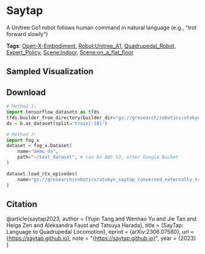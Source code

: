 # Saytap

A Unitree Go1 robot follows human command in natural language (e.g., "trot forward slowly")

**Tags**: [Open-X-Embodiment](https://github.com/KeplerC/oed-playground/tree/main/pages/tags/Open-X-Embodiment.md), [Robot:Unitree_A1](https://github.com/KeplerC/oed-playground/tree/main/pages/tags/Robot:Unitree_A1.md), [Quadrupedal_Robot](https://github.com/KeplerC/oed-playground/tree/main/pages/tags/Quadrupedal_Robot.md), [Expert_Policy](https://github.com/KeplerC/oed-playground/tree/main/pages/tags/Expert_Policy.md), [Scene:Indoor](https://github.com/KeplerC/oed-playground/tree/main/pages/tags/Scene:Indoor.md), [Scene:on_a_flat_floor](https://github.com/KeplerC/oed-playground/tree/main/pages/tags/Scene:on_a_flat_floor.md)

## Sampled Visualization



## Download


```python
# Method 1: 
import tensorflow_datasets as tfds
tfds.builder_from_directory(builder_dir="gs://gresearch/robotics/utokyo_saytap_converted_externally_to_rlds/0.1.0")
ds = b.as_dataset(split='train[:10]')

# Method 2:
import fog_x
dataset = fog_x.Dataset(
    name="demo_ds",
    path="~/test_dataset", # can be AWS S3, other Google Bucket
)  

dataset.load_rtx_episodes(
    name="gs://gresearch/robotics/utokyo_saytap_converted_externally_to_rlds/0.1.0",
)
```


## Citation

@article{saytap2023,
  author = {Yujin Tang and Wenhao Yu and Jie Tan and Heiga Zen and Aleksandra Faust and
Tatsuya Harada},
  title  = {SayTap: Language to Quadrupedal Locomotion},
  eprint = {arXiv:2306.07580},
  url    = {https://saytap.github.io},
  note   = "{https://saytap.github.io}",
  year   = {2023}
}
